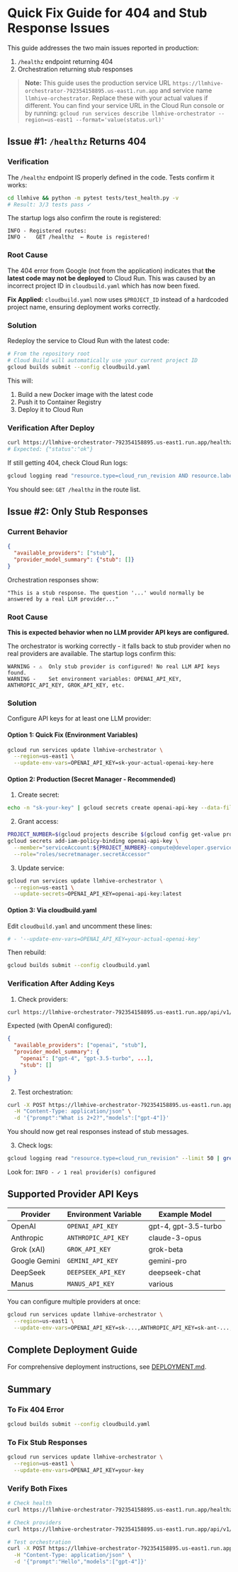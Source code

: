 # Quick Fix Guide for 404 and Stub Response Issues

This guide addresses the two main issues reported in production:
1. `/healthz` endpoint returning 404
2. Orchestration returning stub responses

> **Note:** This guide uses the production service URL `https://llmhive-orchestrator-792354158895.us-east1.run.app` and service name `llmhive-orchestrator`. Replace these with your actual values if different. You can find your service URL in the Cloud Run console or by running: `gcloud run services describe llmhive-orchestrator --region=us-east1 --format='value(status.url)'`

## Issue #1: `/healthz` Returns 404

### Verification

The `/healthz` endpoint IS properly defined in the code. Tests confirm it works:

```bash
cd llmhive && python -m pytest tests/test_health.py -v
# Result: 3/3 tests pass ✓
```

The startup logs also confirm the route is registered:
```
INFO - Registered routes:
INFO -   GET /healthz  ← Route is registered!
```

### Root Cause

The 404 error from Google (not from the application) indicates that **the latest code may not be deployed** to Cloud Run. This was caused by an incorrect project ID in `cloudbuild.yaml` which has now been fixed.

**Fix Applied:** `cloudbuild.yaml` now uses `$PROJECT_ID` instead of a hardcoded project name, ensuring deployment works correctly.

### Solution

Redeploy the service to Cloud Run with the latest code:

```bash
# From the repository root
# Cloud Build will automatically use your current project ID
gcloud builds submit --config cloudbuild.yaml
```

This will:
1. Build a new Docker image with the latest code
2. Push it to Container Registry
3. Deploy it to Cloud Run

### Verification After Deploy

```bash
curl https://llmhive-orchestrator-792354158895.us-east1.run.app/healthz
# Expected: {"status":"ok"}
```

If still getting 404, check Cloud Run logs:
```bash
gcloud logging read "resource.type=cloud_run_revision AND resource.labels.service_name=llmhive-orchestrator" --limit 50 | grep "Registered routes"
```

You should see: `GET /healthz` in the route list.

## Issue #2: Only Stub Responses

### Current Behavior

```json
{
  "available_providers": ["stub"],
  "provider_model_summary": {"stub": []}
}
```

Orchestration responses show:
```
"This is a stub response. The question '...' would normally be answered by a real LLM provider..."
```

### Root Cause

**This is expected behavior when no LLM provider API keys are configured.**

The orchestrator is working correctly - it falls back to stub provider when no real providers are available. The startup logs confirm this:

```
WARNING - ⚠️  Only stub provider is configured! No real LLM API keys found.
WARNING -    Set environment variables: OPENAI_API_KEY, ANTHROPIC_API_KEY, GROK_API_KEY, etc.
```

### Solution

Configure API keys for at least one LLM provider:

#### Option 1: Quick Fix (Environment Variables)

```bash
gcloud run services update llmhive-orchestrator \
  --region=us-east1 \
  --update-env-vars=OPENAI_API_KEY=sk-your-actual-openai-key-here
```

#### Option 2: Production (Secret Manager - Recommended)

1. Create secret:
```bash
echo -n "sk-your-key" | gcloud secrets create openai-api-key --data-file=-
```

2. Grant access:
```bash
PROJECT_NUMBER=$(gcloud projects describe $(gcloud config get-value project) --format="value(projectNumber)")
gcloud secrets add-iam-policy-binding openai-api-key \
  --member="serviceAccount:${PROJECT_NUMBER}-compute@developer.gserviceaccount.com" \
  --role="roles/secretmanager.secretAccessor"
```

3. Update service:
```bash
gcloud run services update llmhive-orchestrator \
  --region=us-east1 \
  --update-secrets=OPENAI_API_KEY=openai-api-key:latest
```

#### Option 3: Via cloudbuild.yaml

Edit `cloudbuild.yaml` and uncomment these lines:
```yaml
# - '--update-env-vars=OPENAI_API_KEY=your-actual-openai-key'
```

Then rebuild:
```bash
gcloud builds submit --config cloudbuild.yaml
```

### Verification After Adding Keys

1. Check providers:
```bash
curl https://llmhive-orchestrator-792354158895.us-east1.run.app/api/v1/orchestration/providers
```

Expected (with OpenAI configured):
```json
{
  "available_providers": ["openai", "stub"],
  "provider_model_summary": {
    "openai": ["gpt-4", "gpt-3.5-turbo", ...],
    "stub": []
  }
}
```

2. Test orchestration:
```bash
curl -X POST https://llmhive-orchestrator-792354158895.us-east1.run.app/api/v1/orchestration/ \
  -H "Content-Type: application/json" \
  -d '{"prompt":"What is 2+2?","models":["gpt-4"]}'
```

You should now get real responses instead of stub messages.

3. Check logs:
```bash
gcloud logging read "resource.type=cloud_run_revision" --limit 50 | grep -A2 "provider"
```

Look for: `INFO - ✓ 1 real provider(s) configured`

## Supported Provider API Keys

| Provider | Environment Variable | Example Model |
|----------|---------------------|---------------|
| OpenAI | `OPENAI_API_KEY` | gpt-4, gpt-3.5-turbo |
| Anthropic | `ANTHROPIC_API_KEY` | claude-3-opus |
| Grok (xAI) | `GROK_API_KEY` | grok-beta |
| Google Gemini | `GEMINI_API_KEY` | gemini-pro |
| DeepSeek | `DEEPSEEK_API_KEY` | deepseek-chat |
| Manus | `MANUS_API_KEY` | various |

You can configure multiple providers at once:
```bash
gcloud run services update llmhive-orchestrator \
  --region=us-east1 \
  --update-env-vars=OPENAI_API_KEY=sk-...,ANTHROPIC_API_KEY=sk-ant-...,GROK_API_KEY=xai-...
```

## Complete Deployment Guide

For comprehensive deployment instructions, see [DEPLOYMENT.md](./DEPLOYMENT.md).

## Summary

### To Fix 404 Error
```bash
gcloud builds submit --config cloudbuild.yaml
```

### To Fix Stub Responses
```bash
gcloud run services update llmhive-orchestrator \
  --region=us-east1 \
  --update-env-vars=OPENAI_API_KEY=your-key
```

### Verify Both Fixes
```bash
# Check health
curl https://llmhive-orchestrator-792354158895.us-east1.run.app/healthz

# Check providers  
curl https://llmhive-orchestrator-792354158895.us-east1.run.app/api/v1/orchestration/providers

# Test orchestration
curl -X POST https://llmhive-orchestrator-792354158895.us-east1.run.app/api/v1/orchestration/ \
  -H "Content-Type: application/json" \
  -d '{"prompt":"Hello","models":["gpt-4"]}'
```
